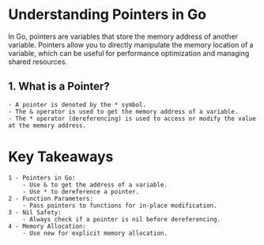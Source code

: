 # Understanding Pointers in Go

In Go, pointers are variables that store the memory address of another variable. Pointers allow you to directly manipulate the memory location of a variable, which can be useful for performance optimization and managing shared resources.
## 1. What is a Pointer?

    - A pointer is denoted by the * symbol.
    - The & operator is used to get the memory address of a variable.
    - The * operator (dereferencing) is used to access or modify the value at the memory address.

# Key Takeaways

    1 - Pointers in Go:
        - Use & to get the address of a variable.
        - Use * to dereference a pointer.
    2 - Function Parameters:
        - Pass pointers to functions for in-place modification.
    3 - Nil Safety:
        - Always check if a pointer is nil before dereferencing.
    4 - Memory Allocation:
        - Use new for explicit memory allocation.